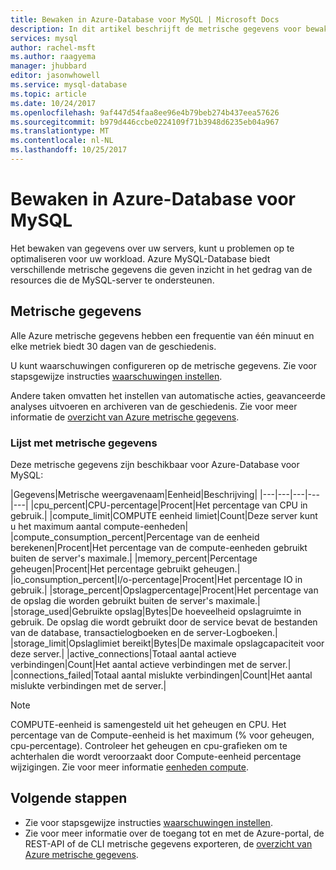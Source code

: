 ```yaml
---
title: Bewaken in Azure-Database voor MySQL | Microsoft Docs
description: In dit artikel beschrijft de metrische gegevens voor bewaking en waarschuwingen voor de Azure-Database voor MySQL, met inbegrip van CPU, limieten, opslag en verbindingsstatistieken.
services: mysql
author: rachel-msft
ms.author: raagyema
manager: jhubbard
editor: jasonwhowell
ms.service: mysql-database
ms.topic: article
ms.date: 10/24/2017
ms.openlocfilehash: 9af447d54faa8ee96e4b79beb274b437eea57626
ms.sourcegitcommit: b979d446ccbe0224109f71b3948d6235eb04a967
ms.translationtype: MT
ms.contentlocale: nl-NL
ms.lasthandoff: 10/25/2017
---
```

# <a name="monitoring-in-azure-database-for-mysql"></a>Bewaken in Azure-Database voor MySQL
Het bewaken van gegevens over uw servers, kunt u problemen op te optimaliseren voor uw workload. Azure MySQL-Database biedt verschillende metrische gegevens die geven inzicht in het gedrag van de resources die de MySQL-server te ondersteunen. 

## <a name="metrics"></a>Metrische gegevens
Alle Azure metrische gegevens hebben een frequentie van één minuut en elke metriek biedt 30 dagen van de geschiedenis. 

U kunt waarschuwingen configureren op de metrische gegevens. Zie voor stapsgewijze instructies [waarschuwingen instellen](howto-alert-on-metric.md). 

Andere taken omvatten het instellen van automatische acties, geavanceerde analyses uitvoeren en archiveren van de geschiedenis. Zie voor meer informatie de [overzicht van Azure metrische gegevens](../monitoring-and-diagnostics/monitoring-overview-metrics.md).

### <a name="list-of-metrics"></a>Lijst met metrische gegevens
Deze metrische gegevens zijn beschikbaar voor Azure-Database voor MySQL:

|Gegevens|Metrische weergavenaam|Eenheid|Beschrijving|
|---|---|---|---|---|
|cpu_percent|CPU-percentage|Procent|Het percentage van CPU in gebruik.|
|compute_limit|COMPUTE eenheid limiet|Count|Deze server kunt u het maximum aantal compute-eenheden|
|compute_consumption_percent|Percentage van de eenheid berekenen|Procent|Het percentage van de compute-eenheden gebruikt buiten de server's maximale.|
|memory_percent|Percentage geheugen|Procent|Het percentage gebruikt geheugen.|
|io_consumption_percent|I/o-percentage|Procent|Het percentage IO in gebruik.|
|storage_percent|Opslagpercentage|Procent|Het percentage van de opslag die worden gebruikt buiten de server's maximale.|
|storage_used|Gebruikte opslag|Bytes|De hoeveelheid opslagruimte in gebruik. De opslag die wordt gebruikt door de service bevat de bestanden van de database, transactielogboeken en de server-Logboeken.|
|storage_limit|Opslaglimiet bereikt|Bytes|De maximale opslagcapaciteit voor deze server.|
|active_connections|Totaal aantal actieve verbindingen|Count|Het aantal actieve verbindingen met de server.|
|connections_failed|Totaal aantal mislukte verbindingen|Count|Het aantal mislukte verbindingen met de server.|


> [!NOTE]
> COMPUTE-eenheid is samengesteld uit het geheugen en CPU. Het percentage van de Compute-eenheid is het maximum (% voor geheugen, cpu-percentage). Controleer het geheugen en cpu-grafieken om te achterhalen die wordt veroorzaakt door Compute-eenheid percentage wijzigingen. Zie voor meer informatie [eenheden compute](concepts-compute-unit-and-storage.md).

## <a name="next-steps"></a>Volgende stappen
- Zie voor stapsgewijze instructies [waarschuwingen instellen](howto-alert-on-metric.md). 
- Zie voor meer informatie over de toegang tot en met de Azure-portal, de REST-API of de CLI metrische gegevens exporteren, de [overzicht van Azure metrische gegevens](../monitoring-and-diagnostics/monitoring-overview-metrics.md).

